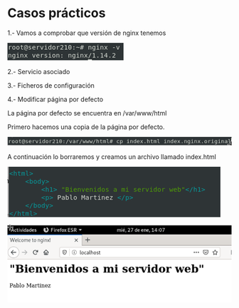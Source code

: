 # Casos prácticos

1.- Vamos a comprobar que versión de nginx tenemos

![install](/imagenes/version.png)

2.- Servicio asociado

3.- Ficheros de configuración

4.- Modificar página por defecto 

La página por defecto se encuentra en /var/www/html

Primero hacemos una copia de la página por defecto.

![install](/imagenes/copia.png)

A continuación lo borraremos y creamos un archivo llamado index.html

![install](/imagenes/index.png)

![install](/imagenes/modificado.png)
